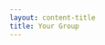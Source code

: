 ```yaml
---
layout: content-title
title: Your Group
---
```


<div class="content-webpage" data-url="https://docs.google.com/forms/d/e/1FAIpQLScui9lH--SWlB7qNcTxmIGajGNUUTteAEQXd_yIOGDTBBjMLQ/viewform?embedded=true" data-height="1400px"></div>



